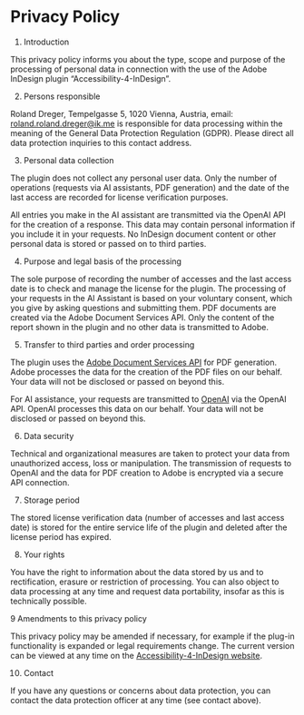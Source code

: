 # Privacy Policy

1. Introduction

This privacy policy informs you about the type, scope and purpose of the processing of personal data in connection with the use of the Adobe InDesign plugin “Accessibility-4-InDesign”.

2. Persons responsible

Roland Dreger, Tempelgasse 5, 1020 Vienna, Austria, email: roland.roland.dreger@ik.me is responsible for data processing within the meaning of the General Data Protection Regulation (GDPR). Please direct all data protection inquiries to this contact address.

3. Personal data collection

The plugin does not collect any personal user data. Only the number of operations (requests via AI assistants, PDF generation) and the date of the last access are recorded for license verification purposes.

All entries you make in the AI assistant are transmitted via the OpenAI API for the creation of a response. This data may contain personal information if you include it in your requests. No InDesign document content or other personal data is stored or passed on to third parties.

4. Purpose and legal basis of the processing
 
The sole purpose of recording the number of accesses and the last access date is to check and manage the license for the plugin. The processing of your requests in the AI Assistant is based on your voluntary consent, which you give by asking questions and submitting them. PDF documents are created via the Adobe Document Services API. Only the content of the report shown in the plugin and no other data is transmitted to Adobe.

5. Transfer to third parties and order processing

The plugin uses the [Adobe Document Services API](https://developer.adobe.com/document-services/) for PDF generation. Adobe processes the data for the creation of the PDF files on our behalf. Your data will not be disclosed or passed on beyond this.

For AI assistance, your requests are transmitted to [OpenAI](https://openai.com/) via the OpenAI API. OpenAI processes this data on our behalf. Your data will not be disclosed or passed on beyond this.

6. Data security

Technical and organizational measures are taken to protect your data from unauthorized access, loss or manipulation. The transmission of requests to OpenAI and the data for PDF creation to Adobe is encrypted via a secure API connection.

7. Storage period

The stored license verification data (number of accesses and last access date) is stored for the entire service life of the plugin and deleted after the license period has expired.

8. Your rights

You have the right to information about the data stored by us and to rectification, erasure or restriction of processing. You can also object to data processing at any time and request data portability, insofar as this is technically possible.

9 Amendments to this privacy policy

This privacy policy may be amended if necessary, for example if the plug-in functionality is expanded or legal requirements change. The current version can be viewed at any time on the [Accessibility-4-InDesign website](https://github.com/RolandDreger/accessibility-4-indesign).

10. Contact

If you have any questions or concerns about data protection, you can contact the data protection officer at any time (see contact above).